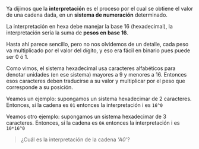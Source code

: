 Ya dijimos que la **interpretación** es el proceso por el cual se obtiene el valor de una cadena dada, en un **sistema de numeración** determinado.

La interpretación en hexa debe manejar la base 16 (hexadecimal), la interpretación sería la suma de **pesos en base 16**. 

Hasta ahí parece sencillo, pero no nos olvidemos de un detalle, cada peso va multiplicado por el valor del dígito, y eso era fácil en binario pues puede ser 0 ó 1. 

Como vimos, el sistema hexadecimal usa caracteres alfabéticos para denotar unidades (en ese sistema) mayores a 9 y menores a 16. Entonces esos caracteres deben traducirse a su valor y multiplicar por el peso que corresponde a su posición.

Veamos un ejemplo: supongamos un sistema hexadecimar de 2 caracteres. Entonces, si la cadena es `01` entonces la interpretación i es `16^0`

Veamos otro ejemplo: supongamos un sistema hexadecimar de 3 caracteres. Entonces, si la cadena es `0A` entonces la interpretación i es `10*16^0`

>¿Cuál es la interpretación de la cadena _'A0'_?
